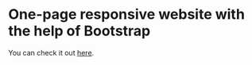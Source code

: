 # One-page responsive website with the help of Bootstrap
You can check it out [here]( https://ehsanyousefzadehasl.github.io/OPRWB/).
